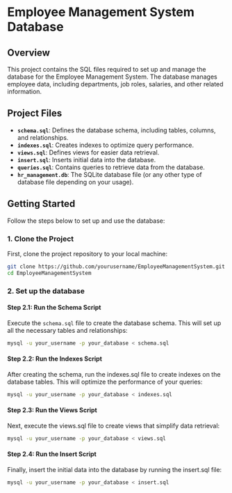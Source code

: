 # Employee Management System Database

## Overview

This project contains the SQL files required to set up and manage the database for the Employee Management System. The database manages employee data, including departments, job roles, salaries, and other related information.

## Project Files

- **`schema.sql`**: Defines the database schema, including tables, columns, and relationships.
- **`indexes.sql`**: Creates indexes to optimize query performance.
- **`views.sql`**: Defines views for easier data retrieval.
- **`insert.sql`**: Inserts initial data into the database.
- **`queries.sql`**: Contains queries to retrieve data from the database.
- **`hr_management.db`**: The SQLite database file (or any other type of database file depending on your usage).

## Getting Started

Follow the steps below to set up and use the database:

### 1. Clone the Project

First, clone the project repository to your local machine:

```bash
git clone https://github.com/yourusername/EmployeeManagementSystem.git
cd EmployeeManagementSystem
```

### 2. Set up the database
#### Step 2.1: Run the Schema Script

Execute the `schema.sql` file to create the database schema. This will set up all the necessary tables and relationships:

```bash
mysql -u your_username -p your_database < schema.sql
```

#### Step 2.2: Run the Indexes Script
After creating the schema, run the indexes.sql file to create indexes on the database tables. This will optimize the performance of your queries:

```bash
mysql -u your_username -p your_database < indexes.sql
```

#### Step 2.3: Run the Views Script
Next, execute the views.sql file to create views that simplify data retrieval:

```bash
mysql -u your_username -p your_database < views.sql
```

#### Step 2.4: Run the Insert Script
Finally, insert the initial data into the database by running the insert.sql file:

```bash
mysql -u your_username -p your_database < insert.sql
```
